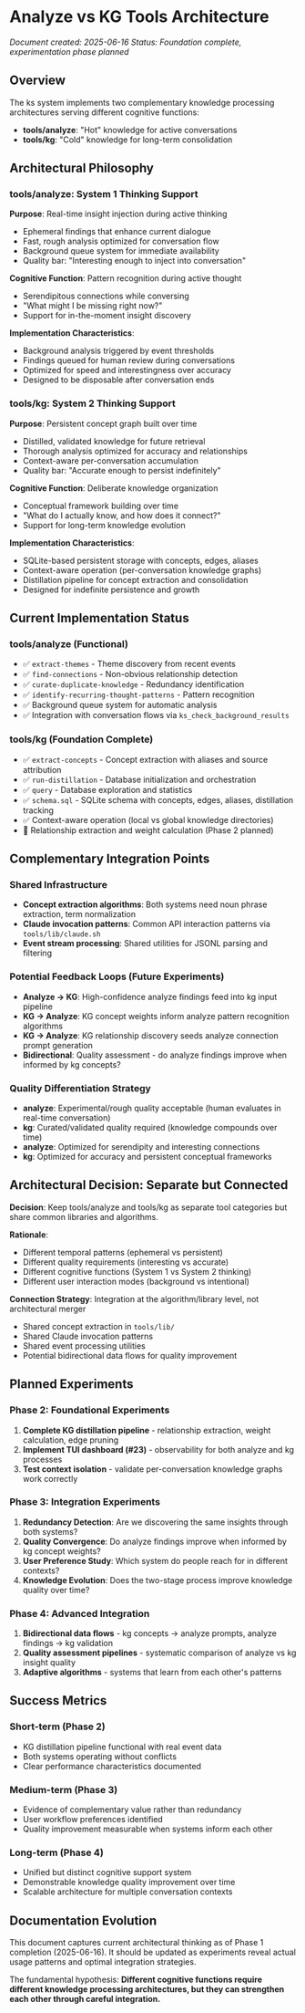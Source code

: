 # Analyze vs KG Tools Architecture

*Document created: 2025-06-16*
*Status: Foundation complete, experimentation phase planned*

## Overview

The ks system implements two complementary knowledge processing architectures serving different cognitive functions:

- **tools/analyze**: "Hot" knowledge for active conversations  
- **tools/kg**: "Cold" knowledge for long-term consolidation

## Architectural Philosophy

### tools/analyze: System 1 Thinking Support
**Purpose**: Real-time insight injection during active thinking
- Ephemeral findings that enhance current dialogue
- Fast, rough analysis optimized for conversation flow
- Background queue system for immediate availability  
- Quality bar: "Interesting enough to inject into conversation"

**Cognitive Function**: Pattern recognition during active thought
- Serendipitous connections while conversing
- "What might I be missing right now?"
- Support for in-the-moment insight discovery

**Implementation Characteristics**:
- Background analysis triggered by event thresholds
- Findings queued for human review during conversations
- Optimized for speed and interestingness over accuracy
- Designed to be disposable after conversation ends

### tools/kg: System 2 Thinking Support  
**Purpose**: Persistent concept graph built over time
- Distilled, validated knowledge for future retrieval
- Thorough analysis optimized for accuracy and relationships
- Context-aware per-conversation accumulation
- Quality bar: "Accurate enough to persist indefinitely"

**Cognitive Function**: Deliberate knowledge organization
- Conceptual framework building over time
- "What do I actually know, and how does it connect?"
- Support for long-term knowledge evolution

**Implementation Characteristics**:
- SQLite-based persistent storage with concepts, edges, aliases
- Context-aware operation (per-conversation knowledge graphs)
- Distillation pipeline for concept extraction and consolidation
- Designed for indefinite persistence and growth

## Current Implementation Status

### tools/analyze (Functional)
- ✅ `extract-themes` - Theme discovery from recent events
- ✅ `find-connections` - Non-obvious relationship detection  
- ✅ `curate-duplicate-knowledge` - Redundancy identification
- ✅ `identify-recurring-thought-patterns` - Pattern recognition
- ✅ Background queue system for automatic analysis
- ✅ Integration with conversation flows via `ks_check_background_results`

### tools/kg (Foundation Complete)
- ✅ `extract-concepts` - Concept extraction with aliases and source attribution
- ✅ `run-distillation` - Database initialization and orchestration
- ✅ `query` - Database exploration and statistics
- ✅ `schema.sql` - SQLite schema with concepts, edges, aliases, distillation tracking
- ✅ Context-aware operation (local vs global knowledge directories)
- 🔄 Relationship extraction and weight calculation (Phase 2 planned)

## Complementary Integration Points

### Shared Infrastructure
- **Concept extraction algorithms**: Both systems need noun phrase extraction, term normalization
- **Claude invocation patterns**: Common API interaction patterns via `tools/lib/claude.sh`
- **Event stream processing**: Shared utilities for JSONL parsing and filtering

### Potential Feedback Loops (Future Experiments)
- **Analyze → KG**: High-confidence analyze findings feed into kg input pipeline
- **KG → Analyze**: KG concept weights inform analyze pattern recognition algorithms  
- **KG → Analyze**: KG relationship discovery seeds analyze connection prompt generation
- **Bidirectional**: Quality assessment - do analyze findings improve when informed by kg concepts?

### Quality Differentiation Strategy
- **analyze**: Experimental/rough quality acceptable (human evaluates in real-time conversation)
- **kg**: Curated/validated quality required (knowledge compounds over time)
- **analyze**: Optimized for serendipity and interesting connections
- **kg**: Optimized for accuracy and persistent conceptual frameworks

## Architectural Decision: Separate but Connected

**Decision**: Keep tools/analyze and tools/kg as separate tool categories but share common libraries and algorithms.

**Rationale**: 
- Different temporal patterns (ephemeral vs persistent)
- Different quality requirements (interesting vs accurate)  
- Different cognitive functions (System 1 vs System 2 thinking)
- Different user interaction modes (background vs intentional)

**Connection Strategy**: Integration at the algorithm/library level, not architectural merger
- Shared concept extraction in `tools/lib/`
- Shared Claude invocation patterns
- Shared event processing utilities
- Potential bidirectional data flows for quality improvement

## Planned Experiments

### Phase 2: Foundational Experiments
1. **Complete KG distillation pipeline** - relationship extraction, weight calculation, edge pruning
2. **Implement TUI dashboard (#23)** - observability for both analyze and kg processes
3. **Test context isolation** - validate per-conversation knowledge graphs work correctly

### Phase 3: Integration Experiments  
1. **Redundancy Detection**: Are we discovering the same insights through both systems?
2. **Quality Convergence**: Do analyze findings improve when informed by kg concept weights?
3. **User Preference Study**: Which system do people reach for in different contexts?
4. **Knowledge Evolution**: Does the two-stage process improve knowledge quality over time?

### Phase 4: Advanced Integration
1. **Bidirectional data flows** - kg concepts → analyze prompts, analyze findings → kg validation
2. **Quality assessment pipelines** - systematic comparison of analyze vs kg insight quality
3. **Adaptive algorithms** - systems that learn from each other's patterns

## Success Metrics

### Short-term (Phase 2)
- KG distillation pipeline functional with real event data
- Both systems operating without conflicts
- Clear performance characteristics documented

### Medium-term (Phase 3)  
- Evidence of complementary value rather than redundancy
- User workflow preferences identified
- Quality improvement measurable when systems inform each other

### Long-term (Phase 4)
- Unified but distinct cognitive support system
- Demonstrable knowledge quality improvement over time
- Scalable architecture for multiple conversation contexts

## Documentation Evolution

This document captures current architectural thinking as of Phase 1 completion (2025-06-16). It should be updated as experiments reveal actual usage patterns and optimal integration strategies.

The fundamental hypothesis: **Different cognitive functions require different knowledge processing architectures, but they can strengthen each other through careful integration.**